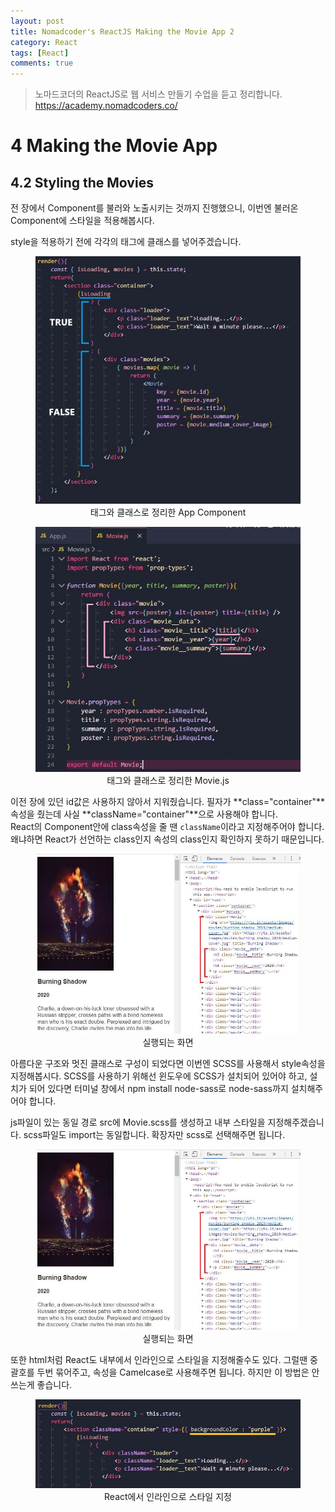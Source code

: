 ```yaml
---
layout: post
title: Nomadcoder's ReactJS Making the Movie App 2
category: React
tags: [React]
comments: true
---
```


> 노마드코더의 ReactJS로 웹 서비스 만들기 수업을 듣고 정리합니다. <https://academy.nomadcoders.co/>

# 4 Making the Movie App

## 4.2 Styling the Movies

전 장에서 Component를 불러와 노출시키는 것까지 진행했으니, 이번엔 불러온 Component에 스타일을 적용해봅시다. 

style을 적용하기 전에 각각의 태그에 클래스를 넣어주겠습니다.

<center>
<figure>
<img src="/assets/post-img/react/nomad_react_5-10.jpg" alt="">
<figcaption>태그와 클래스로 정리한 App Component</figcaption>
</figure>
</center>

<center>
<figure>
<img src="/assets/post-img/react/nomad_react_5-11.jpg" alt="">
<figcaption>태그와 클래스로 정리한 Movie.js</figcaption>
</figure>
</center>

이전 장에 있던 id값은 사용하지 않아서 지워줬습니다. 필자가 **class="container"**속성을 줬는데 사실 **className="container"**으로 사용해야 합니다.  
React의 Component안에 class속성을 줄 땐 `className`이라고 지정해주어야 합니다.  
왜냐하면 React가 선언하는 class인지 속성의 class인지 확인하지 못하기 때문입니다. 

<center>
<figure>
<img src="/assets/post-img/react/nomad_react_5-12.jpg" alt="">
<figcaption>실행되는 화면</figcaption>
</figure>
</center>

아름다운 구조와 멋진 클래스로 구성이 되었다면 이번엔 SCSS를 사용해서 style속성을 지정해봅시다. SCSS를 사용하기 위해선 윈도우에 SCSS가 설치되어 있어야 하고, 설치가 되어 있다면 터미널 창에서 npm install node-sass로 node-sass까지 설치해주어야 합니다.

js파일이 있는 동일 경로 src에 Movie.scss를 생성하고 내부 스타일을 지정해주겠습니다.
scss파일도 import는 동일합니다. 확장자만 scss로 선택해주면 됩니다.

<center>
<figure>
<img src="/assets/post-img/react/nomad_react_5-12.jpg" alt="">
<figcaption>실행되는 화면</figcaption>
</figure>
</center>

또한 html처럼 React도 내부에서 인라인으로 스타일을 지정해줄수도 있다. 그럴땐 중괄호를 두번 묶어주고, 속성을 Camelcase로 사용해주면 됩니다. 하지만 이 방법은 안쓰는게 좋습니다.

<center>
<figure>
<img src="/assets/post-img/react/nomad_react_5-14.jpg" alt="">
<figcaption>React에서 인라인으로 스타일 지정</figcaption>
</figure>
</center>











